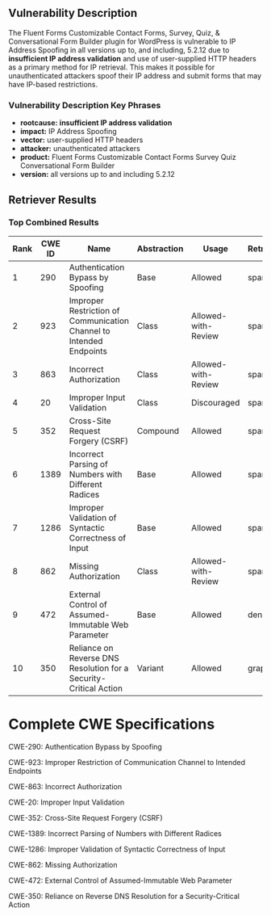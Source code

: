 ## Vulnerability Description
The Fluent Forms Customizable Contact Forms, Survey, Quiz, & Conversational Form Builder plugin for WordPress is vulnerable to IP Address Spoofing in all versions up to, and including, 5.2.12 due to **insufficient IP address validation** and use of user-supplied HTTP headers as a primary method for IP retrieval. This makes it possible for unauthenticated attackers spoof their IP address and submit forms that may have IP-based restrictions.

### Vulnerability Description Key Phrases
- **rootcause:** **insufficient IP address validation**
- **impact:** IP Address Spoofing
- **vector:** user-supplied HTTP headers
- **attacker:** unauthenticated attackers
- **product:** Fluent Forms Customizable Contact Forms Survey Quiz Conversational Form Builder
- **version:** all versions up to and including 5.2.12

## Retriever Results

### Top Combined Results

| Rank | CWE ID | Name | Abstraction | Usage  | Retrievers | Individual Scores |
|------|--------|------|-------------|-------|------------|-------------------|
| 1 | 290 | Authentication Bypass by Spoofing | Base | Allowed | sparse | 0.419 |
| 2 | 923 | Improper Restriction of Communication Channel to Intended Endpoints | Class | Allowed-with-Review | sparse | 0.379 |
| 3 | 863 | Incorrect Authorization | Class | Allowed-with-Review | sparse | 0.378 |
| 4 | 20 | Improper Input Validation | Class | Discouraged | sparse | 0.375 |
| 5 | 352 | Cross-Site Request Forgery (CSRF) | Compound | Allowed | sparse | 0.368 |
| 6 | 1389 | Incorrect Parsing of Numbers with Different Radices | Base | Allowed | sparse | 0.365 |
| 7 | 1286 | Improper Validation of Syntactic Correctness of Input | Base | Allowed | sparse | 0.364 |
| 8 | 862 | Missing Authorization | Class | Allowed-with-Review | sparse | 0.363 |
| 9 | 472 | External Control of Assumed-Immutable Web Parameter | Base | Allowed | dense | 0.411 |
| 10 | 350 | Reliance on Reverse DNS Resolution for a Security-Critical Action | Variant | Allowed | graph | 0.003 |



# Complete CWE Specifications

CWE-290: Authentication Bypass by Spoofing

CWE-923: Improper Restriction of Communication Channel to Intended Endpoints

CWE-863: Incorrect Authorization

CWE-20: Improper Input Validation

CWE-352: Cross-Site Request Forgery (CSRF)

CWE-1389: Incorrect Parsing of Numbers with Different Radices

CWE-1286: Improper Validation of Syntactic Correctness of Input

CWE-862: Missing Authorization

CWE-472: External Control of Assumed-Immutable Web Parameter

CWE-350: Reliance on Reverse DNS Resolution for a Security-Critical Action